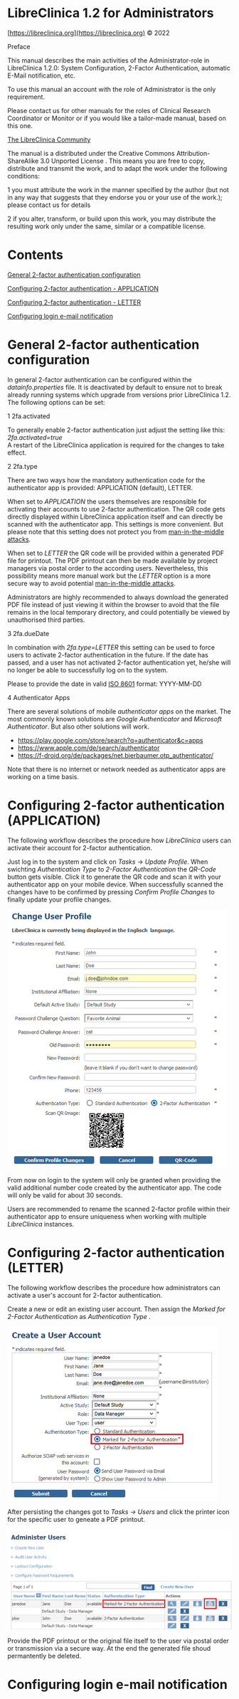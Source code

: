 LibreClinica 1.2 for Administrators
===================================

[https://libreclinica.org](https://libreclinica.org) © 2022

Preface

This manual describes the main activities of the Administrator-role in LibreClinica 1.2.0: System Configuration, 2-Factor Authentication, automatic E-Mail notification, etc.

To use this manual an account with the role of Administrator is the only requirement.

Please contact us for other manuals for the roles of Clinical Research Coordinator or Monitor or if you would like a tailor-made manual, based on this one.

[The LibreClinica Community](https://libreclinica.org)

The manual is a distributed under the <a name="firstheading">Creative Commons Attribution-ShareAlike 3.0 Unported License . This means you are free to copy, distribute and transmit the work, and to adapt the work under the following conditions:</a>

1 you must attribute the work in the manner specified by the author (but not in any way that suggests that they endorse you or your use of the work.); please contact us for details

2 if you alter, transform, or build upon this work, you may distribute the resulting work only under the same, similar or a compatible license.

# Contents

[General 2-factor authentication configuration](#general-2-factor-authentication-configuration)

[Configuring 2-factor authentication - APPLICATION](#configuring-2-factor-authentication-application)

[Configuring 2-factor authentication - LETTER](#configuring-2-factor-authentication-letter)

[Configuring login e-mail notification](#configuring-login-e-mail-notification)

# General 2-factor authentication configuration

In general 2-factor authentication can be configured within the _datainfo.properties_ file. It is deactivated by default to ensure not to break already running systems which upgrade from versions prior LibreClinica 1.2. The following options can be set:

1 2fa.activated

To generally enable 2-factor authentication just adjust the setting like this: _2fa.activated=true_  
A restart of the LibreClinica application is required for the changes to take effect.

2 2fa.type

There are two ways how the mandatory authentication code for the authenticator app is provided: APPLICATION (default), LETTER. 

When set to _APPLICATION_ the users themselves are responsible for activating their accounts to use 2-factor authentication. The QR code gets directly displayed within LibreClinica application itself and can directly be scanned with the authenticator app. This settings is more convenient. But please note that this setting does not protect you from [man-in-the-middle attacks](https://en.wikipedia.org/wiki/Man-in-the-middle_attack).

When set to _LETTER_ the QR code will be provided within a generated PDF file for printout. The PDF printout can then be made available by project managers via postal order to the according users. Nevertheless, this possibility means more manual work but the _LETTER_ option is a more secure way to avoid potential [man-in-the-middle attacks](https://en.wikipedia.org/wiki/Man-in-the-middle_attack).

Administrators are highly recommended to always download the generated PDF file instead of just viewing it within the browser to avoid that the file remains in the local temporary directory, and could potentially be viewed by unauthorised third parties.

3 2fa.dueDate

In combination with _2fa.type=LETTER_ this setting can be used to force users to activate 2-factor authentication in the future. If the date has passed, and a user has not activated 2-factor authentication yet, he/she will no longer be able to successfully log on to the system.

Please to provide the date in valid [ISO 8601](https://en.wikipedia.org/wiki/ISO_8601#Calendar_dates) format: YYYY-MM-DD

4 Authenticator Apps

There are several solutions of mobile _authenticator apps_ on the market. The most commonly known solutions are _Google Authenticator_ and _Microsoft Authenticator_. But also other solutions will work.

- https://play.google.com/store/search?q=authenticator&c=apps
- https://www.apple.com/de/search/authenticator
- https://f-droid.org/de/packages/net.bierbaumer.otp_authenticator/

Note that there is no internet or network needed as authenticator apps are working on a time basis.

# Configuring 2-factor authentication (APPLICATION)

The following workflow describes the procedure how _LibreClinica_ users can activate their account for 2-factor authentication.

Just log in to the system and click on _Tasks_ -> _Update Profile_. When swichting _Authentication Type_ to _2-Factor Authentication_ the  _QR-Code_ button gets visible. Click it to generate the QR code and scan it with your authenticator app on your mobile device. When successfully scanned the changes have to be confirmed by pressing _Confirm Profile Changes_ to finally update your profile changes.

![administrator home](administrator-manual_images/change-user-profile-application.png "change user profile")

From now on login to the system will only be granted when providing the valid additional number code created by the authenticator app. The code will only be valid for about 30 seconds.

Users are recommended to rename the scanned 2-factor profile within their authenticator app to ensure uniqueness when working with multiple _LibreClinica_ instances.

# Configuring 2-factor authentication (LETTER)

The following workflow describes the procedure how administrators can activate a user's account for 2-factor authentication.

Create a new or edit an existing user account. Then assign the _Marked for 2-Factor Authentication_ as _Authentication Type_ .

![administrator home](administrator-manual_images/user-account-letter.png "create/edit user account")

After persisting the changes got to  _Tasks -> Users_  and click the printer icon for the specific user to geneate a PDF printout. 

![administrator home](administrator-manual_images/administer-users-letter.png "administer users")

Provide the PDF printout or the original file itself to the user via postal order or transmission via a secure way. At the end the generated file shoud permantently be deleted.

# Configuring login e-mail notification
